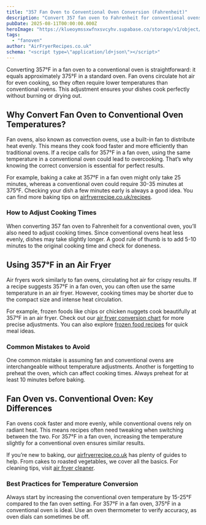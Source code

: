 ```yaml
---
title: "357 Fan Oven to Conventional Oven Conversion (Fahrenheit)"
description: "Convert 357 fan oven to Fahrenheit for conventional ovens easily. Get perfect baking results with our simple temperature guide."
pubDate: 2025-08-11T00:00:00.000Z
heroImage: "https://klueoymssxwfnxsvcyhv.supabase.co/storage/v1/object/public/md/357-fan-oven-to-conventional-oven-conversion-ae4e4477.png"
tags:
  - "fanoven"
author: "AirFryerRecipes.co.uk"
schema: "<script type=\"application/ld+json\"></script>"
---
```


<p>Converting 357°F in a fan oven to a conventional oven is straightforward: it equals approximately 375°F in a standard oven. Fan ovens circulate hot air for even cooking, so they often require lower temperatures than conventional ovens. This adjustment ensures your dishes cook perfectly without burning or drying out.</p>  

<h2>Why Convert Fan Oven to Conventional Oven Temperatures?</h2>  
<p>Fan ovens, also known as convection ovens, use a built-in fan to distribute heat evenly. This means they cook food faster and more efficiently than traditional ovens. If a recipe calls for 357°F in a fan oven, using the same temperature in a conventional oven could lead to overcooking. That’s why knowing the correct conversion is essential for perfect results.</p>  

<p>For example, baking a cake at 357°F in a fan oven might only take 25 minutes, whereas a conventional oven could require 30-35 minutes at 375°F. Checking your dish a few minutes early is always a good idea. You can find more baking tips on <a href=https://www.airfryerrecipe.co.uk/recipes>airfryerrecipe.co.uk/recipes</a>.</p>  

<h3>How to Adjust Cooking Times</h3>  
<p>When converting 357 fan oven to Fahrenheit for a conventional oven, you’ll also need to adjust cooking times. Since conventional ovens heat less evenly, dishes may take slightly longer. A good rule of thumb is to add 5-10 minutes to the original cooking time and check for doneness.</p>  

<h2>Using 357°F in an Air Fryer</h2>  
<p>Air fryers work similarly to fan ovens, circulating hot air for crispy results. If a recipe suggests 357°F in a fan oven, you can often use the same temperature in an air fryer. However, cooking times may be shorter due to the compact size and intense heat circulation.</p>  

<p>For example, frozen foods like chips or chicken nuggets cook beautifully at 357°F in an air fryer. Check out our <a href=https://www.airfryerrecipe.co.uk/air-fryer-conversion-chart>air fryer conversion chart</a> for more precise adjustments. You can also explore <a href=https://www.airfryerrecipe.co.uk/recipe-category/frozen-foods>frozen food recipes</a> for quick meal ideas.</p>  

<h3>Common Mistakes to Avoid</h3>  
<p>One common mistake is assuming fan and conventional ovens are interchangeable without temperature adjustments. Another is forgetting to preheat the oven, which can affect cooking times. Always preheat for at least 10 minutes before baking.</p>  

<h2>Fan Oven vs. Conventional Oven: Key Differences</h2>  
<p>Fan ovens cook faster and more evenly, while conventional ovens rely on radiant heat. This means recipes often need tweaking when switching between the two. For 357°F in a fan oven, increasing the temperature slightly for a conventional oven ensures similar results.</p>  

<p>If you’re new to baking, our <a href=https://www.airfryerrecipe.co.uk/>airfryerrecipe.co.uk</a> has plenty of guides to help. From cakes to roasted vegetables, we cover all the basics. For cleaning tips, visit <a href=https://www.airfryerrecipe.co.uk/air-fryer-cleaner>air fryer cleaner</a>.</p>  

<h3>Best Practices for Temperature Conversion</h3>  
<p>Always start by increasing the conventional oven temperature by 15-25°F compared to the fan oven setting. For 357°F in a fan oven, 375°F in a conventional oven is ideal. Use an oven thermometer to verify accuracy, as oven dials can sometimes be off.</p>